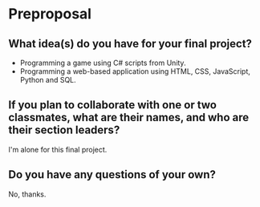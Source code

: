 # Preproposal

## What idea(s) do you have for your final project?

* Programming a game using C# scripts from Unity.
* Programming a web-based application using HTML, CSS, JavaScript, Python and SQL.

## If you plan to collaborate with one or two classmates, what are their names, and who are their section leaders?

I'm alone for this final project.

## Do you have any questions of your own?

No, thanks.
